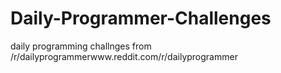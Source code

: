 # Daily-Programmer-Challenges
daily programming challnges from /r/dailyprogrammerwww.reddit.com/r/dailyprogrammer
